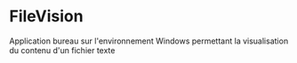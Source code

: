 # FileVision

Application bureau sur l'environnement Windows permettant la visualisation du contenu d'un fichier texte 